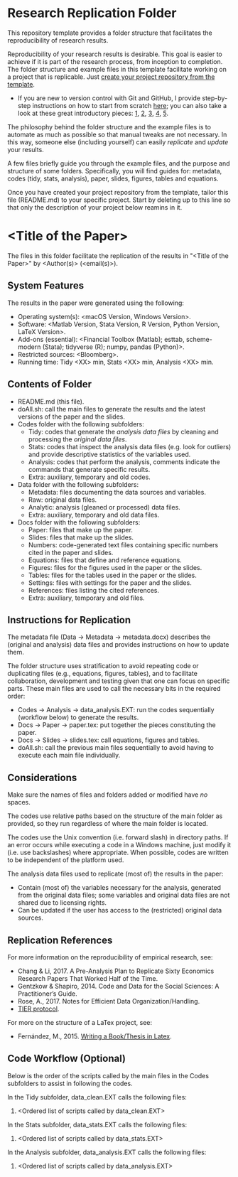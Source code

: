 # Research Replication Folder

This repository template provides a folder structure that facilitates the reproducibility of research results. 

Reproducibility of your research results is desirable. This goal is easier to achieve if it is part of the research process, from inception to completion. The folder structure and example files in this template facilitate working on a project that is replicable. Just [create your project repository from the template](https://docs.github.com/en/repositories/creating-and-managing-repositories/creating-a-repository-from-a-template#creating-a-repository-from-a-template).
- If you are new to version control with Git and GitHub, I provide step-by-step instructions on how to start from scratch [here](https://github.com/pavelsolis/Git-GitHub-Primer); you can also take a look at these great introductory pieces: [1](https://www.frankpinter.com/notes/git-for-economists-presentation.pdf), [2](https://www.sas.upenn.edu/~jesusfv/Chapter_HPC_5_Git.pdf), [3](https://rubygarage.org/blog/most-basic-git-commands-with-examples), [4](https://www.atlassian.com/git/tutorials/comparing-workflows/feature-branch-workflow), [5](https://nvie.com/posts/a-successful-git-branching-model/).

The philosophy behind the folder structure and the example files is to automate as much as possible so that manual tweaks are not necessary. In this way, someone else (including yourself) can easily *replicate* and *update* your results.

A few files briefly guide you through the example files, and the purpose and structure of some folders. Specifically, you will find guides for: metadata, codes (tidy, stats, analysis), paper, slides, figures, tables and equations.

Once you have created your project repository from the template, tailor this file (README.md) to your specific project. Start by deleting up to this line so that only the description of your project below reamins in it.


# \<Title of the Paper\>

The files in this folder facilitate the replication of the results in "\<Title of the Paper\>" by \<Author(s)\> (\<email(s)\>).


## System Features
The results in the paper were generated using the following:
- Operating system(s): 	\<macOS Version, Windows Version\>.
- Software: 		\<Matlab Version, Stata Version, R Version, Python Version, LaTeX Version\>.
- Add-ons (essential): 	\<Financial Toolbox (Matlab); esttab, scheme-modern (Stata); tidyverse (R); numpy, pandas (Python)\>.
- Restricted sources: 	\<Bloomberg\>.
- Running time: 	Tidy \<XX\> min, Stats \<XX\> min, Analysis \<XX\> min.


## Contents of Folder
- README.md (this file).
- doAll.sh: call the main files to generate the results and the latest versions of the paper and the slides.
- Codes folder with the following subfolders:
	- Tidy: codes that generate the *analysis data files* by cleaning and processing the *original data files*.
	- Stats: codes that inspect the analysis data files (e.g. look for outliers) and provide descriptive statistics of the variables used.
	- Analysis: codes that perform the analysis, comments indicate the commands that generate specific results.
	- Extra: auxiliary, temporary and old codes.
- Data folder with the following subfolders:
	- Metadata: files documenting the data sources and variables.
	- Raw: original data files.
	- Analytic: analysis (gleaned or processed) data files.
	- Extra: auxiliary, temporary and old data files.
- Docs folder with the following subfolders:
	- Paper: files that make up the paper.
	- Slides: files that make up the slides.
	- Numbers: code-generated text files containing specific numbers cited in the paper and slides.
	- Equations: files that define and reference equations.
	- Figures: files for the figures used in the paper or the slides.
	- Tables: files for the tables used in the paper or the slides.
	- Settings: files with settings for the paper and the slides.
	- References: files listing the cited references.
	- Extra: auxiliary, temporary and old files.


## Instructions for Replication
The metadata file (Data -> Metadata -> metadata.docx) describes the (original and analysis) data files and provides instructions on how to update them.

The folder structure uses stratification to avoid repeating code or duplicating files (e.g., equations, figures, tables), and to facilitate collaboration, development and testing given that one can focus on specific parts. These main files are used to call the necessary bits in the required order:
- Codes -> Analysis -> data_analysis.EXT: run the codes sequentially (workflow below) to generate the results.
- Docs -> Paper -> paper.tex: put together the pieces constituting the paper.
- Docs -> Slides -> slides.tex: call equations, figures and tables.
- doAll.sh: call the previous main files sequentially to avoid having to execute each main file individually.


## Considerations
Make sure the names of files and folders added or modified have *no* spaces.

The codes use relative paths based on the structure of the main folder as provided, so they run regardless of where the main folder is located.

The codes use the Unix convention (i.e. forward slash) in directory paths. If an error occurs while executing a code in a Windows machine, just modify it (i.e. use backslashes) where appropriate. When possible, codes are written to be independent of the platform used.

The analysis data files used to replicate (most of) the results in the paper:
- Contain (most of) the variables necessary for the analysis, generated from the original data files; some variables and original data files are not shared due to licensing rights.
- Can be updated if the user has access to the (restricted) original data sources.


## Replication References
For more information on the reproducibility of empirical research, see:
- Chang & Li, 2017. A Pre-Analysis Plan to Replicate Sixty Economics Research Papers That Worked Half of the Time.
- Gentzkow & Shapiro, 2014. Code and Data for the Social Sciences: A Practitioner’s Guide.
- Rose, A., 2017. Notes for Efficient Data Organization/Handling.
- [TIER protocol](http://www.projecttier.org/tier-protocol/).

For more on the structure of a LaTex project, see:
- Fernández, M., 2015. [Writing a Book/Thesis in Latex](https://youtu.be/Qjp-a2uZWZc?list=PLOxllPK04FfH5HHUlDPPyUGG-VvPWM5xT).


## Code Workflow (Optional)
Below is the order of the scripts called by the main files in the Codes subfolders to assist in following the codes.

In the Tidy subfolder, data_clean.EXT calls the following files:
1. \<Ordered list of scripts called by data_clean.EXT\>

In the Stats subfolder, data_stats.EXT calls the following files:
1. \<Ordered list of scripts called by data_stats.EXT\>

In the Analysis subfolder, data_analysis.EXT calls the following files:
1. \<Ordered list of scripts called by data_analysis.EXT\>